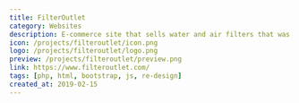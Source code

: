 ```yaml
---
title: FilterOutlet
category: Websites
description: E-commerce site that sells water and air filters that was fully re-written with a modern feel and look.
icon: /projects/filteroutlet/icon.png
logo: /projects/filteroutlet/logo.png
preview: /projects/filteroutlet/preview.png
link: https://www.filteroutlet.com/
tags: [php, html, bootstrap, js, re-design]
created_at: 2019-02-15
---
```

